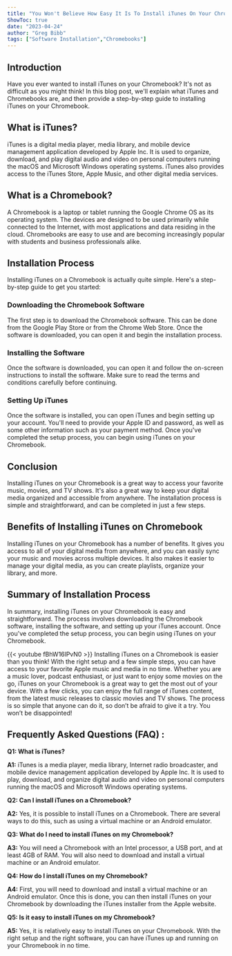 ```yaml
---
title: "You Won't Believe How Easy It Is To Install iTunes On Your Chromebook!"
ShowToc: true 
date: "2023-04-24"
author: "Greg Bibb" 
tags: ["Software Installation","Chromebooks"]
---
```

## Introduction

Have you ever wanted to install iTunes on your Chromebook? It's not as difficult as you might think! In this blog post, we'll explain what iTunes and Chromebooks are, and then provide a step-by-step guide to installing iTunes on your Chromebook. 

## What is iTunes?

iTunes is a digital media player, media library, and mobile device management application developed by Apple Inc. It is used to organize, download, and play digital audio and video on personal computers running the macOS and Microsoft Windows operating systems. iTunes also provides access to the iTunes Store, Apple Music, and other digital media services. 

## What is a Chromebook?

A Chromebook is a laptop or tablet running the Google Chrome OS as its operating system. The devices are designed to be used primarily while connected to the Internet, with most applications and data residing in the cloud. Chromebooks are easy to use and are becoming increasingly popular with students and business professionals alike. 

## Installation Process

Installing iTunes on a Chromebook is actually quite simple. Here's a step-by-step guide to get you started: 

### Downloading the Chromebook Software

The first step is to download the Chromebook software. This can be done from the Google Play Store or from the Chrome Web Store. Once the software is downloaded, you can open it and begin the installation process. 

### Installing the Software

Once the software is downloaded, you can open it and follow the on-screen instructions to install the software. Make sure to read the terms and conditions carefully before continuing. 

### Setting Up iTunes

Once the software is installed, you can open iTunes and begin setting up your account. You'll need to provide your Apple ID and password, as well as some other information such as your payment method. Once you've completed the setup process, you can begin using iTunes on your Chromebook. 

## Conclusion

Installing iTunes on your Chromebook is a great way to access your favorite music, movies, and TV shows. It's also a great way to keep your digital media organized and accessible from anywhere. The installation process is simple and straightforward, and can be completed in just a few steps. 

## Benefits of Installing iTunes on Chromebook

Installing iTunes on your Chromebook has a number of benefits. It gives you access to all of your digital media from anywhere, and you can easily sync your music and movies across multiple devices. It also makes it easier to manage your digital media, as you can create playlists, organize your library, and more. 

## Summary of Installation Process

In summary, installing iTunes on your Chromebook is easy and straightforward. The process involves downloading the Chromebook software, installing the software, and setting up your iTunes account. Once you've completed the setup process, you can begin using iTunes on your Chromebook.

{{< youtube fBhW16lPvN0 >}} 
Installing iTunes on a Chromebook is easier than you think! With the right setup and a few simple steps, you can have access to your favorite Apple music and media in no time. Whether you are a music lover, podcast enthusiast, or just want to enjoy some movies on the go, iTunes on your Chromebook is a great way to get the most out of your device. With a few clicks, you can enjoy the full range of iTunes content, from the latest music releases to classic movies and TV shows. The process is so simple that anyone can do it, so don’t be afraid to give it a try. You won’t be disappointed!

## Frequently Asked Questions (FAQ) :
**Q1: What is iTunes?**

**A1:** iTunes is a media player, media library, Internet radio broadcaster, and mobile device management application developed by Apple Inc. It is used to play, download, and organize digital audio and video on personal computers running the macOS and Microsoft Windows operating systems.

**Q2: Can I install iTunes on a Chromebook?**

**A2:** Yes, it is possible to install iTunes on a Chromebook. There are several ways to do this, such as using a virtual machine or an Android emulator.

**Q3: What do I need to install iTunes on my Chromebook?**

**A3:** You will need a Chromebook with an Intel processor, a USB port, and at least 4GB of RAM. You will also need to download and install a virtual machine or an Android emulator.

**Q4: How do I install iTunes on my Chromebook?**

**A4:** First, you will need to download and install a virtual machine or an Android emulator. Once this is done, you can then install iTunes on your Chromebook by downloading the iTunes installer from the Apple website.

**Q5: Is it easy to install iTunes on my Chromebook?**

**A5:** Yes, it is relatively easy to install iTunes on your Chromebook. With the right setup and the right software, you can have iTunes up and running on your Chromebook in no time.





